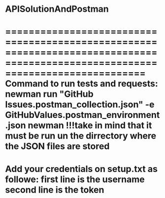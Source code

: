 # APISolutionAndPostman
================================================================================================================================
Command to run tests and requests:
newman run "GitHub Issues.postman_collection.json" -e GitHubValues.postman_environment.json newman
!!!take in mind that it must be run un the dirrectory where the JSON files are stored
===========================================================================================================================
Add your credentials on setup.txt as followe:
first line is the username 
second line is the token 
==================================================================================================
